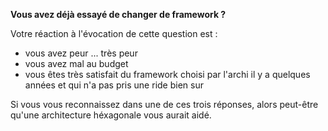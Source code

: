 **Vous avez déjà essayé de changer de framework ?**

Votre réaction à l'évocation de cette question est :

- vous avez peur ... très peur
- vous avez mal au budget
- vous êtes très satisfait du framework choisi par l'archi il y a quelques années et qui n'a pas pris une ride bien sur

Si vous vous reconnaissez dans une de ces trois réponses, alors peut-être qu'une architecture héxagonale vous aurait aidé.


